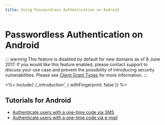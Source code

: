 ```yaml
---
title: Using Passwordless Authentication on Android
---
```

# Passwordless Authentication on Android

<!-- markdownlint-disable -->

::: warning
This feature is disabled by default for new domains as of 8 June 2017. If you would like this feature enabled, please contact support to discuss your use case and prevent the possibility of introducing security vulnerabilities. Please see [Client Grant Types](/clients/client-grant-types) for more information.
:::

<%= include('./_introduction', { withFingerprint: false }) %>

## Tutorials for Android

 - [Authenticate users with a one-time code via SMS](/connections/passwordless/android-sms)
 - [Authenticate users with a one-time code via e-mail](/connections/passwordless/android-email)
